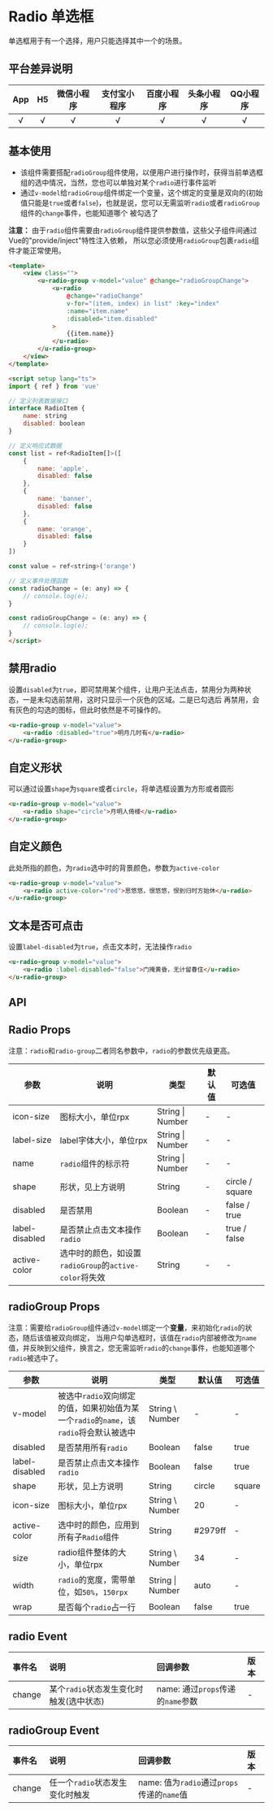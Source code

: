 # Radio 单选框 <to-api/>

<demo-model url="/pages/componentsB/radio/index"></demo-model>


单选框用于有一个选择，用户只能选择其中一个的场景。


## 平台差异说明

|App|H5|微信小程序|支付宝小程序|百度小程序|头条小程序|QQ小程序|
|:-:|:-:|:-:|:-:|:-:|:-:|:-:|
|√|√|√|√|√|√|√|

## 基本使用

- 该组件需要搭配`radioGroup`组件使用，以便用户进行操作时，获得当前单选框组的选中情况，当然，您也可以单独对某个`radio`进行事件监听
- 通过`v-model`给`radioGroup`组件绑定一个变量，这个绑定的变量是双向的(初始值只能是`true`或者`false`)，也就是说，您可以无需监听`radio`或者`radioGroup`组件的`change`事件，也能知道哪个
被勾选了


**注意：** 由于`radio`组件需要由`radioGroup`组件提供参数值，这些父子组件间通过Vue的"provide/inject"特性注入依赖，
所以您必须使用`radioGroup`包裹`radio`组件才能正常使用。


```html
<template>
	<view class="">
		<u-radio-group v-model="value" @change="radioGroupChange">
			<u-radio 
				@change="radioChange" 
				v-for="(item, index) in list" :key="index" 
				:name="item.name"
				:disabled="item.disabled"
			>
				{{item.name}}
			</u-radio>
		</u-radio-group>
	</view>
</template>

<script setup lang="ts">
import { ref } from 'vue'

// 定义列表数据接口
interface RadioItem {
	name: string
	disabled: boolean
}

// 定义响应式数据
const list = ref<RadioItem[]>([
	{
		name: 'apple',
		disabled: false
	},
	{
		name: 'banner',
		disabled: false
	},
	{
		name: 'orange',
		disabled: false
	}
])

const value = ref<string>('orange')

// 定义事件处理函数
const radioChange = (e: any) => {
	// console.log(e);
}

const radioGroupChange = (e: any) => {
	// console.log(e);
}
</script>
```

## 禁用radio

设置`disabled`为`true`，即可禁用某个组件，让用户无法点击，禁用分为两种状态，一是未勾选前禁用，这时只显示一个灰色的区域。二是已勾选后
再禁用，会有灰色的勾选的图标，但此时依然是不可操作的。

```html
<u-radio-group v-model="value">
	<u-radio :disabled="true">明月几时有</u-radio>
</u-radio-group>
```

## 自定义形状

可以通过设置`shape`为`square`或者`circle`，将单选框设置为方形或者圆形


```html
<u-radio-group v-model="value">
	<u-radio shape="circle">月明人倚楼</u-radio>
</u-radio-group>
```


## 自定义颜色

此处所指的颜色，为`radio`选中时的背景颜色，参数为`active-color`


```html
<u-radio-group v-model="value">
	<u-radio active-color="red">思悠悠，恨悠悠，恨到归时方始休</u-radio>
</u-radio-group>
```


## 文本是否可点击

设置`label-disabled`为`true`，点击文本时，无法操作`radio`


```html
<u-radio-group v-model="value">
	<u-radio :label-disabled="false">门掩黄昏，无计留春住</u-radio>
</u-radio-group>
```


## API

## Radio Props

注意：`radio`和`radio-group`二者同名参数中，`radio`的参数优先级更高。

| 参数          | 说明            | 类型            | 默认值             |  可选值   |
|-------------  |---------------- |---------------|------------------ |-------- |
| icon-size | 图标大小，单位rpx  | String \| Number | - | - |
| label-size | label字体大小，单位rpx  | String \| Number | - | - |
| name | `radio`组件的标示符  | String \| Number | - | - |
| shape | 形状，见上方说明 | String  | - | circle / square |
| disabled | 是否禁用 | Boolean  | - | false / true |
| label-disabled | 是否禁止点击文本操作`radio` | Boolean  | - | true / false |
| active-color | 选中时的颜色，如设置`radioGroup`的`active-color`将失效 | String  | - | - |



## radioGroup Props

注意：需要给`radioGroup`组件通过`v-model`绑定一个**变量**，来初始化`radio`的状态，随后该值被双向绑定，
当用户勾单选框时，该值在`radio`内部被修改为`name`值，并反映到父组件，换言之，您无需监听`radio`的`change`事件，也能知道哪个`radio`被选中了。

| 参数          | 说明            | 类型            | 默认值             |  可选值   |
|-------------  |---------------- |---------------|------------------ |-------- |
| v-model | 被选中`radio`双向绑定的值，如果初始值为某一个`radio`的`name`，该`radio`将会默认被选中 | String \ Number | - | - |
| disabled | 是否禁用所有`radio`  | Boolean | false | true |
| label-disabled | 是否禁止点击文本操作`radio` | Boolean  | false | true |
| shape | 形状，见上方说明 | String  | circle | square |
| icon-size | 图标大小，单位rpx  | String \ Number | 20 | - |
| active-color | 选中时的颜色，应用到所有子`Radio`组件 | String  | #2979ff | - |
| size | radio组件整体的大小，单位rpx  | String \ Number | 34 | - |
| width | `radio`的宽度，需带单位，如`50%`，`150rpx` | String \| Number | auto | - |
| wrap | 是否每个`radio`占一行 | Boolean  | false | true |


## radio Event

|事件名|说明|回调参数|版本|
|:-|:-|:-|:-|
| change | 某个`radio`状态发生变化时触发(选中状态) | name: 通过`props`传递的`name`参数 | - |


## radioGroup Event

|事件名|说明|回调参数|版本|
|:-|:-|:-|:-|
| change | 任一个`radio`状态发生变化时触发 | name: 值为`radio`通过`props`传递的`name`值 | - |
